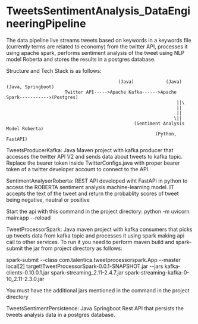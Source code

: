# TweetsSentimentAnalysis_DataEngineeringPipeline

The data pipeline live streams tweets based on keywords in a keywords file (currently terms are related to economy) from the twitter API, processes it using apache spark, performs sentiment analysis of the tweet using NLP model Roberta and stores the results in a postgres database.

Structure and Tech Stack is as follows:


                                              (Java)            (Java)            (Java, Springboot)
                          Twitter API----->Apache Kafka------>Apache Spark----------->(Postgres)
                                                                    ||\
                                                                    ||
                                                                    ||
                                                                   \||
                                                    (Sentiment Analysis Model Roberta)
                                                            (Python, FastAPI)



TweetsProducerKafka: Java Maven project with kafka producer that accesses the twitter API V2 and sends data about tweets to kafka topic. Replace the bearer token inside TwitterConfigs.java with proper bearer token of a twitter developer account to connect to the API.

SentimentAnalyserRoberta: REST API developed wiht FastAPI in python to access the ROBERTA sentiment analysis machine-learning model. IT accepts the text of the tweet     and return the probablity scores of tweet being negative, neutral or positive

  Start the api with this command in the project directory: python -m uvicorn main:app --reload
  
  
TweetProcessorSpark: Java maven project with kafka consumers that picks up tweets data from kafka topic and processes it using spark making api call to other services. To run it you need to perform maven build and spark-submit the jar from project directory as follows:
  
  spark-submit --class com.talentica.tweetprocessorspark.App --master local[2] target\TweetProcessorSpark-0.0.1-SNAPSHOT.jar --jars kafka-clients-0.10.0.1.jar spark-streaming_2.11-2.4.7.jar spark-streaming-kafka-0-10_2.11-2.3.0.jar
  
  You must have the additional jars mentioned in the command in the project directory
  
TweetsSentimentPersistence: Java Springboot Rest API that persists the tweets analysis data in a postgres database.
